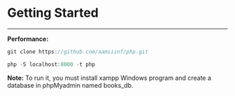 # Getting Started
---
**Performance:**
```javascript
git clone https://github.com/aamiiinf/php.git
```
```javascript
php -S localhost:8000 -t php
```
**Note:**
To run it, you must install xampp Windows program and create a database in phpMyadmin named books_db.
